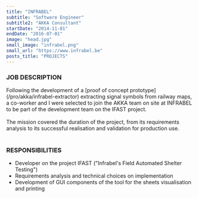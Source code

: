 ```yaml
---
title: "INFRABEL"
subtitle: "Software Engineer"
subtitle2: "AKKA Consultant"
startDate: "2014-11-01"
endDate: "2016-07-01"
image: "head.jpg"
small_image: "infrabel.png"
small_url: "https://www.infrabel.be"
posts_title: "PROJECTS"
---
```


<h3>JOB DESCRIPTION</h3>
Following the development of a [proof of concept prototype](/pro/akka/infrabel-extractor) extracting signal symbols from railway maps, a co-worker and I were selected to join the AKKA team on site at INFRABEL to be part of the development team on the IFAST project.<br>
<br>
The mission covered the duration of the project, from its requirements analysis to its successful realisation and validation for production use.<br>
<br>

<h3>RESPONSIBILITIES</h3>
<ul>
<li>Developer on the project IFAST ("Infrabel's Field Automated Shelter Testing")</li>
<li>Requirements analysis and technical choices on implementation</li>
<li>Development of GUI components of the tool for the sheets visualisation and printing</li>
</ul>
